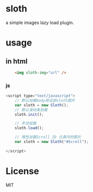 # sloth
a simple images lazy load plugin.


# usage

## in html
```html 
	<img sloth-img="url" />
```
### js
```javascript 
<script type="text/javascript">
	// 默认加载body体全部sloth图片
 	var sloth = new Sloth();
 	// 默认滚动条加载
    sloth.init();

    // 手动加载
    sloth.load();

    // 惰性加载Scroll ID 元素内的图片
 	var sloth = new Sloth("#Scroll");
 	
</script>
```


# License
MIT